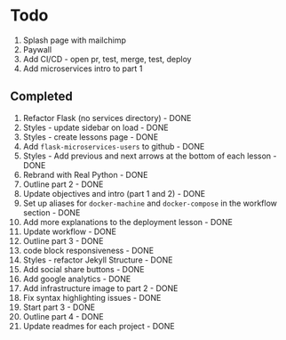 # Todo

1. Splash page with mailchimp
1. Paywall
1. Add CI/CD - open pr, test, merge, test, deploy
1. Add microservices intro to part 1

## Completed

1. Refactor Flask (no services directory) - DONE
1. Styles - update sidebar on load - DONE
1. Styles - create lessons page - DONE
1. Add `flask-microservices-users` to github - DONE
1. Styles - Add previous and next arrows at the bottom of each lesson - DONE
1. Rebrand with Real Python - DONE
1. Outline part 2 - DONE
1. Update objectives and intro (part 1 and 2) - DONE
1. Set up aliases for `docker-machine` and `docker-compose` in the workflow section - DONE
1. Add more explanations to the deployment lesson - DONE
1. Update workflow - DONE
1. Outline part 3 - DONE
1. code block responsiveness - DONE
1. Styles - refactor Jekyll Structure - DONE
1. Add social share buttons - DONE
1. Add google analytics - DONE
1. Add infrastructure image to part 2 - DONE
1. Fix syntax highlighting issues - DONE
1. Start part 3 - DONE
1. Outline part 4 - DONE
1. Update readmes for each project - DONE

